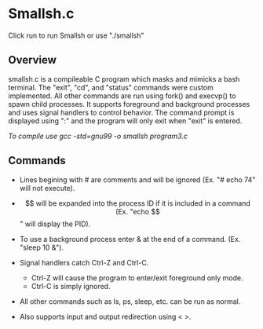 # Smallsh.c

Click run to run Smallsh or use "./smallsh"

## Overview ##
smallsh.c is a compileable C program which masks and mimicks a bash terminal. 
The "exit", "cd", and "status" commands were custom implemented. All other commands are run using fork() and execvp() to spawn child processes. It supports foreground and background processes and uses signal handlers to control behavior. The command prompt is displayed using ":" and the program will only exit when "exit" is entered. 

*To  compile use gcc -std=gnu99 -o smallsh program3.c*

## Commands ##

- Lines begining with # are comments and will be ignored (Ex. "# echo 74" will not execute).

- $$ will be expanded into the process ID if it is included in a command (Ex. "echo $$" will display the PID).

- To use a background process enter & at the end of a command. (Ex. "sleep 10 &").

- Signal handlers catch Ctrl-Z and Ctrl-C. 
  - Ctrl-Z will cause the program to enter/exit foreground only mode.
  - Ctrl-C is simply ignored.

- All other commands such as ls, ps, sleep, etc. can be run as normal.

- Also supports input and output redirection using < >.
